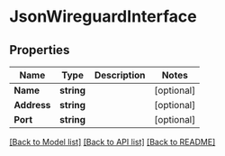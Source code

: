 # JsonWireguardInterface

## Properties

Name | Type | Description | Notes
------------ | ------------- | ------------- | -------------
**Name** | **string** |  | [optional] 
**Address** | **string** |  | [optional] 
**Port** | **string** |  | [optional] 

[[Back to Model list]](../README.md#documentation-for-models) [[Back to API list]](../README.md#documentation-for-api-endpoints) [[Back to README]](../README.md)


